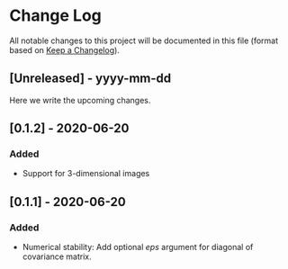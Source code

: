 # Change Log
All notable changes to this project will be documented in this file (format based on [Keep a Changelog](http://keepachangelog.com/)).
 
## [Unreleased] - yyyy-mm-dd
 
Here we write the upcoming changes. 


## [0.1.2] - 2020-06-20
### Added
- Support for 3-dimensional images

## [0.1.1] - 2020-06-20  
### Added 
- Numerical stability: Add optional _eps_ argument for diagonal of covariance matrix.
 